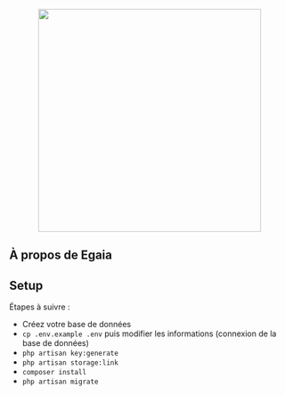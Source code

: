 <p align="center"><a href="https://laravel.com" target="_blank"><img src="https://raw.githubusercontent.com/laravel/art/master/logo-lockup/5%20SVG/2%20CMYK/1%20Full%20Color/laravel-logolockup-cmyk-red.svg" width="400"></a></p>

## À propos de Egaia


## Setup

Étapes à suivre :

* Créez votre base de données
* `cp .env.example .env` puis modifier les informations (connexion de la base de données)
* `php artisan key:generate`
* `php artisan storage:link`
* `composer install`
* `php artisan migrate`
